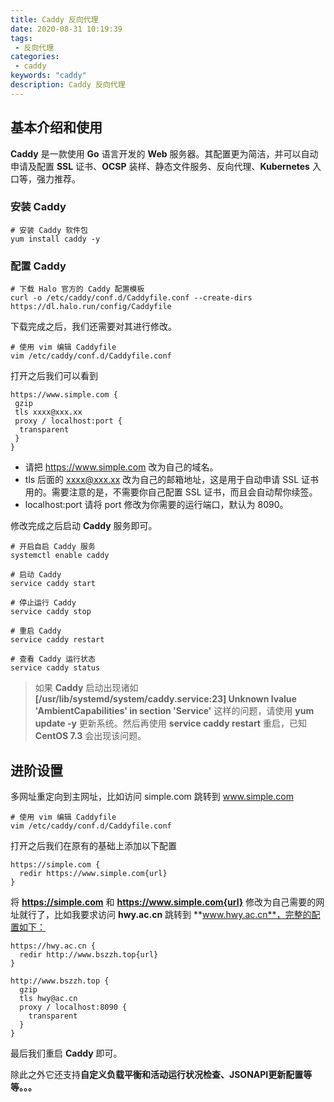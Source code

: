 ```yaml
---
title: Caddy 反向代理
date: 2020-08-31 10:19:39
tags: 
 - 反向代理
categories: 
 - caddy
keywords: "caddy"
description: Caddy 反向代理
---
```


## 基本介绍和使用

**Caddy** 是一款使用 **Go** 语言开发的 **Web** 服务器。其配置更为简洁，并可以自动申请及配置 **SSL** 证书、**OCSP** 装样、静态文件服务、反向代理、**Kubernetes** 入口等，强力推荐。

### 安装 Caddy
```
# 安装 Caddy 软件包
yum install caddy -y
```

### 配置 Caddy
```
# 下载 Halo 官方的 Caddy 配置模板
curl -o /etc/caddy/conf.d/Caddyfile.conf --create-dirs https://dl.halo.run/config/Caddyfile
```

下载完成之后，我们还需要对其进行修改。
```
# 使用 vim 编辑 Caddyfile
vim /etc/caddy/conf.d/Caddyfile.conf
```

打开之后我们可以看到
```
https://www.simple.com {
 gzip
 tls xxxx@xxx.xx
 proxy / localhost:port {
  transparent
 }
}
```

- 请把 https://www.simple.com 改为自己的域名。
- tls 后面的 xxxx@xxx.xx 改为自己的邮箱地址，这是用于自动申请 SSL 证书用的。需要注意的是，不需要你自己配置 SSL 证书，而且会自动帮你续签。
- localhost:port 请将 port 修改为你需要的运行端口，默认为 8090。

修改完成之后启动 **Caddy** 服务即可。
```
# 开启自启 Caddy 服务
systemctl enable caddy

# 启动 Caddy
service caddy start

# 停止运行 Caddy
service caddy stop

# 重启 Caddy
service caddy restart

# 查看 Caddy 运行状态
service caddy status
```

> 如果 **Caddy** 启动出现诸如 **[/usr/lib/systemd/system/caddy.service:23] Unknown lvalue 'AmbientCapabilities' in section 'Service'** 这样的问题，请使用 **yum update -y** 更新系统。然后再使用 **service caddy restart** 重启，已知 **CentOS 7.3** 会出现该问题。

## 进阶设置

多网址重定向到主网址，比如访问 simple.com 跳转到 www.simple.com
```
# 使用 vim 编辑 Caddyfile
vim /etc/caddy/conf.d/Caddyfile.conf
```

打开之后我们在原有的基础上添加以下配置
```
https://simple.com {
  redir https://www.simple.com{url}
}
```

将 **https://simple.com** 和 **https://www.simple.com{url}** 修改为自己需要的网址就行了，比如我要求访问 **hwy.ac.cn** 跳转到 **www.hwy.ac.cn**，完整的配置如下：
```
https://hwy.ac.cn {
  redir http://www.bszzh.top{url}
}

http://www.bszzh.top {
  gzip
  tls hwy@ac.cn
  proxy / localhost:8090 {
    transparent
  }
}
```

最后我们重启 **Caddy** 即可。

除此之外它还支持**自定义负载平衡和活动运行状况检查、JSONAPI更新配置等等。。。**
